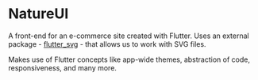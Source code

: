 # NatureUI

A front-end for an e-commerce site created with Flutter.
Uses an external package - [flutter_svg](https://pub.dev/packages/flutter_svg) - that allows us to work with SVG files.

Makes use of Flutter concepts like app-wide themes, abstraction of code, responsiveness, and many more.
